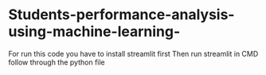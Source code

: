 # Students-performance-analysis-using-machine-learning-
For run this code you have to install streamlit first
Then run streamlit in CMD follow through the python file
